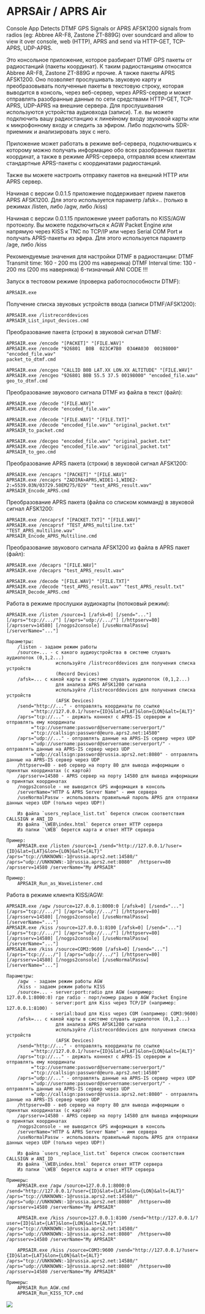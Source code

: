 ﻿# APRSAir / APRS Air

Console App Detects DTMF GPS Signals or APRS AFSK1200 signals from radios (eg: Abbree AR-F8, Zastone ZT-889G) 
over soundcard and allow to view it over console, web (HTTP), APRS and send via HTTP-GET, TCP-APRS, UDP-APRS.

Это консольное приложение, которое разбирает DTMF GPS пакеты от радиостанций (пакеты координат).
К таким радиостанциям относятся Abbree AR-F8, Zastone ZT-889G и прочие. А также пакеты APRS AFSK1200.
Оно позволяет прослушивать звуковую карту и преобразовывать полученные пакеты в текстовую строку,
которая выводится в консоль, через веб-сервер, через APRS-сервер и может отправлять разобранные
данные по сети средствами HTTP-GET, TCP-APRS, UDP-APRS на внешние сервера.
Для прослушивания используются устройства аудиовхода (записи). Т.е. вы можете подключить вашу 
радиостанцию к линейному входу звуковой карты или к микрофонному входу и следить за эфиром.
Либо подключить SDR-приемник и анализировать звук с него.

Приложение может работать в режиме веб-сервера, подключившись к которому можно получать информацию
обо всех разобранных пакетах координат, а также в режиме APRS-сервера, отправляя всем клиентам
стандартные APRS-пакеты с координатами радиостанций.

Также вы можете настроить отправку пакетов на внешний HTTP или APRS сервер.

Начиная с версии 0.0.1.5 приложение поддерживает прием пакетов APRS AFSK1200.
Для этого используется параметр /afsk=.. (только в режимах /listen, либо /agw, либо /kiss)

Начиная с версии 0.0.1.15 приложение умеет работать по KISS/AGW протоколу.
Вы можете подключиться к AGW Packet Engine или напрямую через KISS к TNC
по TCP/IP или через Serial COM Port и получать APRS-пакеты из эфира.
Для этого используется параметр /age, либо /kiss

Рекомендуемые значения для настройки DTMF в радиостанции:
	DTMF Transmit time: 160 - 200 ms (200 ms наверняка)
	DTMF Interval time: 130 - 200 ms (200 ms наверняка)
	6-тизначный ANI CODE !!!


Запуск в тестовом режиме (проверка работоспособности DTMF):

	APRSAIR.exe
	
Получение списка звуковых устройств ввода (записи DTMF/AFSK1200):

	APRSAIR.exe /listrecorddevices
	APRSAIR_List_input_devices.cmd
	
Преобразование пакета (строки) в звуковой сигнал DTMF:

	APRSAIR.exe /encode "[PACKET]" "[FILE.WAV]"
	APRSAIR.exe /encode "926801  B0B  023C#7B0  034#A030  00198000" "encoded_file.wav"
	packet_to_dtmf.cmd
	
	APRSAIR.exe /encgeo "CALLID B0B LAT.XX LON.XX ALTITUDE" "[FILE.WAV]"
	APRSAIR.exe /encgeo "926801 B0B 55.5 37.5 00198000" "encoded_file.wav"
	geo_to_dtmf.cmd
	
Преобразование звукового сигнала DTMF из файла в текст (файл):

	APRSAIR.exe /decode "[FILE.WAV]"
	APRSAIR.exe /decode "encoded_file.wav"

	APRSAIR.exe /decode "[FILE.WAV]" "[FILE.TXT]"
	APRSAIR.exe /decode "encoded_file.wav" "original_packet.txt"
	APRSAIR_to_packet.cmd

	APRSAIR.exe /decgeo "encoded_file.wav" "original_packet.txt"
	APRSAIR.exe /decgeo "encoded_file.wav" "original_packet.txt"	
	APRSAIR_to_geo.cmd
	
Преобразование APRS пакета (строки) в звуковой сигнал AFSK1200:

	APRSAIR.exe /encaprs "[PACKET]" "[FILE.WAV]"
	APRSAIR.exe /encaprs "ZADIRA>APRS,WIDE1-1,WIDE2-2:=5539.03N/03729.50EM275/029" "test_APRS_result.wav"
	APRSAIR_Encode_APRS.cmd
	
Преобразование APRS пакета (файла со списком комманд) в звуковой сигнал AFSK1200:

	APRSAIR.exe /encaprsf "[PACKET.TXT]" "[FILE.WAV]"
	APRSAIR.exe /encaprsf "TEST_APRS_multiline.txt" "TEST_APRS_multiline.wav"
	APRSAIR_Encode_APRS_Multiline.cmd
	
Преобразование звукового сигнала AFSK1200 из файла в APRS пакет (файл):

	APRSAIR.exe /decaprs "[FILE.WAV]"
	APRSAIR.exe /decaprs "test_APRS_result.wav"

	APRSAIR.exe /decode "[FILE.WAV]" "[FILE.TXT]"
	APRSAIR.exe /decode "test_APRS_result.wav" "test_APRS_result.txt"
	APRSAIR_Decode_APRS.cmd
	
Работа в режиме прослушки аудиокарты (потоковый режим):

	APRSAIR.exe /listen /source=1 [/afsk=0] [/send="..."] [/aprs="tcp://.../"] [/aprs="udp://.../"] [/httpserv=80] [/aprsserv=14580] [/nogps2console] [/useNormalPassw] [/serverName="..."]

	Параметры:
		/listen - задаем режим работы
		/source=... - с какого аудиоустройства в системе слушать аудиопоток (0,1,2...)
			          используйте /listrecorddevices для получения списка устройств 
					  (Record Devices)
		/afsk=... c какой карты в системе слушать аудиопоток (0,1,2...) 
					  для анализа APRS AFSK1200 сигнала
					  используйте /listrecorddevices для получения списка устройств 
					  (AFSK Devices)
		/send="http://..." - отправлять координаты по ссылке
			 ="http://127.0.0.1/?user={ID}&lat={LAT}&lon={LON}&alt={ALT}"
		/aprs="tcp://..." - держать коннект с APRS-IS сервером и отправлять ему координаты
			 ="tcp://username:password@servername:serverport/"
			 ="tcp://callsign:password@euro.aprs2.net:14580"
		/aprs="udp://..." - оптравлять данные на APRS-IS сервер через UDP
			 ="udp://username:password@servername:serverport/" - оптравлять данные на APRS-IS сервер через UDP
			 ="udp://callsign:password@russia.aprs2.net:8080" - оптравлять данные на APRS-IS сервер через UDP
		/httpserv=80 - веб сервер на порту 80 для вывода информации о принятых координатах (с картой)
		/aprsserv=14580 - APRS сервер на порту 14580 для вывода информации о принятых координатах
		/nogps2console - не выводится GPS информация в консоль
		/serverName="HTTP & APRS Server Name" - имя сервера
		/useNormalPassw - использовать правильный пароль APRS для отправки данных через UDP (только через UDP!)
	
		Из файла `users_replace_list.txt` берется список соответствия CALLSIGN и ANI_ID
		Из файла `\WEB\index.html` берется ответ HTTP сервера
		Из папки `\WEB` берется карта и ответ HTTP сервера

	Пример:
		APRSAIR.exe /listen /source=1 /send="http://127.0.0.1/?user={ID}&lat={LAT}&lon={LON}&alt={ALT}" /aprs="tcp://UNKNOWN:-1@russia.aprs2.net:14580/" /aprs="udp://UNKNOWN:-1@russia.aprs2.net:8080"  /httpserv=80 /aprsserv=14580 /serverName="My APRSAIR"
	
	Пример:
		APRSAIR_Run_as_WaveListener.cmd
		
Работа в режиме клиента KISS/AGW:

	APRSAIR.exe /agw /source=127.0.0.1:8000:0 [/afsk=0] [/send="..."] [/aprs="tcp://.../"] [/aprs="udp://.../"] [/httpserv=80] [/aprsserv=14580] [/nogps2console] [/useNormalPassw] [/serverName="..."]
	APRSAIR.exe /kiss /source=127.0.0.1:8100 [/afsk=0] [/send="..."] [/aprs="tcp://.../"] [/aprs="udp://.../"] [/httpserv=80] [/aprsserv=14580] [/nogps2console] [/useNormalPassw] [/serverName="..."]
	APRSAIR.exe /kiss /source=COM3:9600 [/afsk=0] [/send="..."] [/aprs="tcp://.../"] [/aprs="udp://.../"] [/httpserv=80] [/aprsserv=14580] [/nogps2console] [/useNormalPassw] [/serverName="..."]

	Параметры:
		/agw  - задаем режим работы AGW
		/kiss - задаем режим работы KISS
		/source=... - server:port:radio для AGW (например: 127.0.0.1:8000:0) где radio - порт/номер радио в AGW Packet Engine
		            - server:port для Kiss через TCP/IP (например: 127.0.0.1:8100)
					- serial:baud для Kiss через COM (например: COM3:9600)
		/afsk=... c какой карты в системе слушать аудиопоток (0,1,2...) 
					  для анализа APRS AFSK1200 сигнала
					  используйте /listrecorddevices для получения списка устройств 
					  (AFSK Devices)
		/send="http://..." - отправлять координаты по ссылке
			 ="http://127.0.0.1/?user={ID}&lat={LAT}&lon={LON}&alt={ALT}"
		/aprs="tcp://..." - держать коннект с APRS-IS сервером и отправлять ему координаты
			 ="tcp://username:password@servername:serverport/"
			 ="tcp://callsign:password@euro.aprs2.net:14580"
		/aprs="udp://..." - оптравлять данные на APRS-IS сервер через UDP
			 ="udp://username:password@servername:serverport/" - оптравлять данные на APRS-IS сервер через UDP
			 ="udp://callsign:password@russia.aprs2.net:8080" - оптравлять данные на APRS-IS сервер через UDP
		/httpserv=80 - веб сервер на порту 80 для вывода информации о принятых координатах (с картой)
		/aprsserv=14580 - APRS сервер на порту 14580 для вывода информации о принятых координатах
		/nogps2console - не выводится GPS информация в консоль
		/serverName="HTTP & APRS Server Name" - имя сервера
		/useNormalPassw - использовать правильный пароль APRS для отправки данных через UDP (только через UDP!)
	
		Из файла `users_replace_list.txt` берется список соответствия CALLSIGN и ANI_ID
		Из файла `\WEB\index.html` берется ответ HTTP сервера
		Из папки `\WEB` берется карта и ответ HTTP сервера
		
	Примеры:
		APRSAIR.exe /agw /source=127.0.0.1:8000:0 /send="http://127.0.0.1/?user={ID}&lat={LAT}&lon={LON}&alt={ALT}" /aprs="tcp://UNKNOWN:-1@russia.aprs2.net:14580/" /aprs="udp://UNKNOWN:-1@russia.aprs2.net:8080"  /httpserv=80 /aprsserv=14580 /serverName="My APRSAIR"
		
		APRSAIR.exe /kiss /source=127.0.0.1:8100 /send="http://127.0.0.1/?user={ID}&lat={LAT}&lon={LON}&alt={ALT}" /aprs="tcp://UNKNOWN:-1@russia.aprs2.net:14580/" /aprs="udp://UNKNOWN:-1@russia.aprs2.net:8080"  /httpserv=80 /aprsserv=14580 /serverName="My APRSAIR"
		
		APRSAIR.exe /kiss /source=COM3:9600 /send="http://127.0.0.1/?user={ID}&lat={LAT}&lon={LON}&alt={ALT}" /aprs="tcp://UNKNOWN:-1@russia.aprs2.net:14580/" /aprs="udp://UNKNOWN:-1@russia.aprs2.net:8080"  /httpserv=80 /aprsserv=14580 /serverName="My APRSAIR"
		
	Примеры:
		APRSAIR_Run_AGW.cmd
		APRSAIR_Run_KISS_TCP.cmd

<img src="window.png"/>
